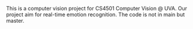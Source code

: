This is a computer vision project for CS4501 Computer Vision @ UVA.
Our project aim for real-time emotion recognition.
The code is not in main but master.
